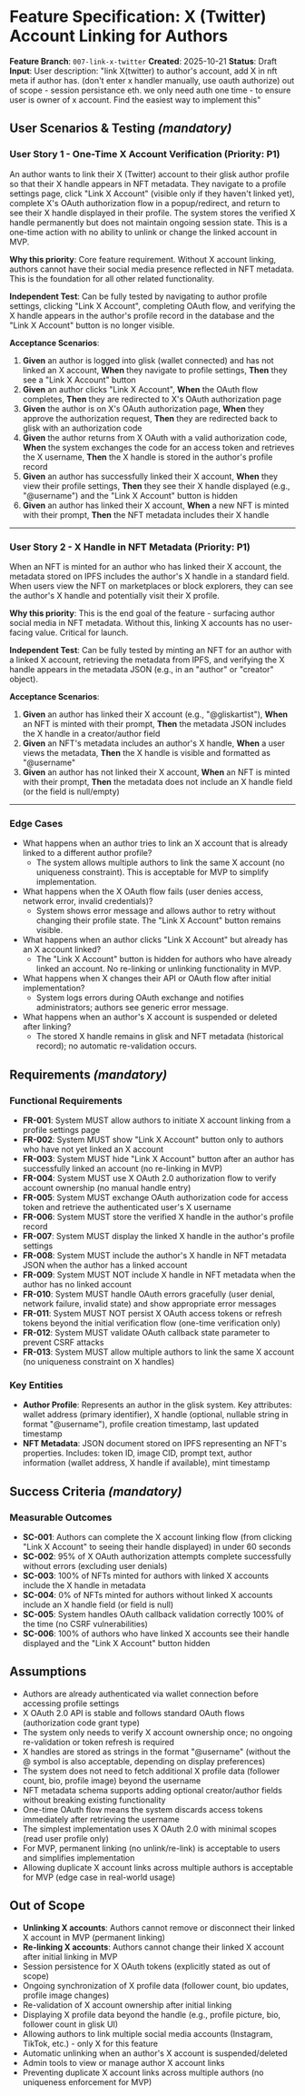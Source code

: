 # Feature Specification: X (Twitter) Account Linking for Authors

**Feature Branch**: `007-link-x-twitter`
**Created**: 2025-10-21
**Status**: Draft
**Input**: User description: "link X(twitter) to author's account, add X in nft meta if author has. (don't enter x handler manually, use oauth authorize) out of scope - session persistance eth. we only need auth one time - to ensure user is owner of x account. Find the easiest way to implement this"

## User Scenarios & Testing *(mandatory)*

### User Story 1 - One-Time X Account Verification (Priority: P1)

An author wants to link their X (Twitter) account to their glisk author profile so that their X handle appears in NFT metadata. They navigate to a profile settings page, click "Link X Account" (visible only if they haven't linked yet), complete X's OAuth authorization flow in a popup/redirect, and return to see their X handle displayed in their profile. The system stores the verified X handle permanently but does not maintain ongoing session state. This is a one-time action with no ability to unlink or change the linked account in MVP.

**Why this priority**: Core feature requirement. Without X account linking, authors cannot have their social media presence reflected in NFT metadata. This is the foundation for all other related functionality.

**Independent Test**: Can be fully tested by navigating to author profile settings, clicking "Link X Account", completing OAuth flow, and verifying the X handle appears in the author's profile record in the database and the "Link X Account" button is no longer visible.

**Acceptance Scenarios**:

1. **Given** an author is logged into glisk (wallet connected) and has not linked an X account, **When** they navigate to profile settings, **Then** they see a "Link X Account" button
2. **Given** an author clicks "Link X Account", **When** the OAuth flow completes, **Then** they are redirected to X's OAuth authorization page
3. **Given** the author is on X's OAuth authorization page, **When** they approve the authorization request, **Then** they are redirected back to glisk with an authorization code
4. **Given** the author returns from X OAuth with a valid authorization code, **When** the system exchanges the code for an access token and retrieves the X username, **Then** the X handle is stored in the author's profile record
5. **Given** an author has successfully linked their X account, **When** they view their profile settings, **Then** they see their X handle displayed (e.g., "@username") and the "Link X Account" button is hidden
6. **Given** an author has linked their X account, **When** a new NFT is minted with their prompt, **Then** the NFT metadata includes their X handle

---

### User Story 2 - X Handle in NFT Metadata (Priority: P1)

When an NFT is minted for an author who has linked their X account, the metadata stored on IPFS includes the author's X handle in a standard field. When users view the NFT on marketplaces or block explorers, they can see the author's X handle and potentially visit their X profile.

**Why this priority**: This is the end goal of the feature - surfacing author social media in NFT metadata. Without this, linking X accounts has no user-facing value. Critical for launch.

**Independent Test**: Can be fully tested by minting an NFT for an author with a linked X account, retrieving the metadata from IPFS, and verifying the X handle appears in the metadata JSON (e.g., in an "author" or "creator" object).

**Acceptance Scenarios**:

1. **Given** an author has linked their X account (e.g., "@gliskartist"), **When** an NFT is minted with their prompt, **Then** the metadata JSON includes the X handle in a creator/author field
2. **Given** an NFT's metadata includes an author's X handle, **When** a user views the metadata, **Then** the X handle is visible and formatted as "@username"
3. **Given** an author has not linked their X account, **When** an NFT is minted with their prompt, **Then** the metadata does not include an X handle field (or the field is null/empty)

---

### Edge Cases

- What happens when an author tries to link an X account that is already linked to a different author profile?
  - The system allows multiple authors to link the same X account (no uniqueness constraint). This is acceptable for MVP to simplify implementation.
- What happens when the X OAuth flow fails (user denies access, network error, invalid credentials)?
  - System shows error message and allows author to retry without changing their profile state. The "Link X Account" button remains visible.
- What happens when an author clicks "Link X Account" but already has an X account linked?
  - The "Link X Account" button is hidden for authors who have already linked an account. No re-linking or unlinking functionality in MVP.
- What happens when X changes their API or OAuth flow after initial implementation?
  - System logs errors during OAuth exchange and notifies administrators; authors see generic error message.
- What happens when an author's X account is suspended or deleted after linking?
  - The stored X handle remains in glisk and NFT metadata (historical record); no automatic re-validation occurs.

## Requirements *(mandatory)*

### Functional Requirements

- **FR-001**: System MUST allow authors to initiate X account linking from a profile settings page
- **FR-002**: System MUST show "Link X Account" button only to authors who have not yet linked an X account
- **FR-003**: System MUST hide "Link X Account" button after an author has successfully linked an account (no re-linking in MVP)
- **FR-004**: System MUST use X OAuth 2.0 authorization flow to verify account ownership (no manual handle entry)
- **FR-005**: System MUST exchange OAuth authorization code for access token and retrieve the authenticated user's X username
- **FR-006**: System MUST store the verified X handle in the author's profile record
- **FR-007**: System MUST display the linked X handle in the author's profile settings
- **FR-008**: System MUST include the author's X handle in NFT metadata JSON when the author has a linked account
- **FR-009**: System MUST NOT include X handle in NFT metadata when the author has no linked account
- **FR-010**: System MUST handle OAuth errors gracefully (user denial, network failure, invalid state) and show appropriate error messages
- **FR-011**: System MUST NOT persist X OAuth access tokens or refresh tokens beyond the initial verification flow (one-time verification only)
- **FR-012**: System MUST validate OAuth callback state parameter to prevent CSRF attacks
- **FR-013**: System MUST allow multiple authors to link the same X account (no uniqueness constraint on X handles)

### Key Entities

- **Author Profile**: Represents an author in the glisk system. Key attributes: wallet address (primary identifier), X handle (optional, nullable string in format "@username"), profile creation timestamp, last updated timestamp
- **NFT Metadata**: JSON document stored on IPFS representing an NFT's properties. Includes: token ID, image CID, prompt text, author information (wallet address, X handle if available), mint timestamp

## Success Criteria *(mandatory)*

### Measurable Outcomes

- **SC-001**: Authors can complete the X account linking flow (from clicking "Link X Account" to seeing their handle displayed) in under 60 seconds
- **SC-002**: 95% of X OAuth authorization attempts complete successfully without errors (excluding user denials)
- **SC-003**: 100% of NFTs minted for authors with linked X accounts include the X handle in metadata
- **SC-004**: 0% of NFTs minted for authors without linked X accounts include an X handle field (or field is null)
- **SC-005**: System handles OAuth callback validation correctly 100% of the time (no CSRF vulnerabilities)
- **SC-006**: 100% of authors who have linked X accounts see their handle displayed and the "Link X Account" button hidden

## Assumptions

- Authors are already authenticated via wallet connection before accessing profile settings
- X OAuth 2.0 API is stable and follows standard OAuth flows (authorization code grant type)
- The system only needs to verify X account ownership once; no ongoing re-validation or token refresh is required
- X handles are stored as strings in the format "@username" (without the @ symbol is also acceptable, depending on display preferences)
- The system does not need to fetch additional X profile data (follower count, bio, profile image) beyond the username
- NFT metadata schema supports adding optional creator/author fields without breaking existing functionality
- One-time OAuth flow means the system discards access tokens immediately after retrieving the username
- The simplest implementation uses X OAuth 2.0 with minimal scopes (read user profile only)
- For MVP, permanent linking (no unlink/re-link) is acceptable to users and simplifies implementation
- Allowing duplicate X account links across multiple authors is acceptable for MVP (edge case in real-world usage)

## Out of Scope

- **Unlinking X accounts**: Authors cannot remove or disconnect their linked X account in MVP (permanent linking)
- **Re-linking X accounts**: Authors cannot change their linked X account after initial linking in MVP
- Session persistence for X OAuth tokens (explicitly stated as out of scope)
- Ongoing synchronization of X profile data (follower count, bio updates, profile image changes)
- Re-validation of X account ownership after initial linking
- Displaying X profile data beyond the handle (e.g., profile picture, bio, follower count in glisk UI)
- Allowing authors to link multiple social media accounts (Instagram, TikTok, etc.) - only X for this feature
- Automatic unlinking when an author's X account is suspended/deleted
- Admin tools to view or manage author X account links
- Preventing duplicate X account links across multiple authors (no uniqueness enforcement for MVP)
